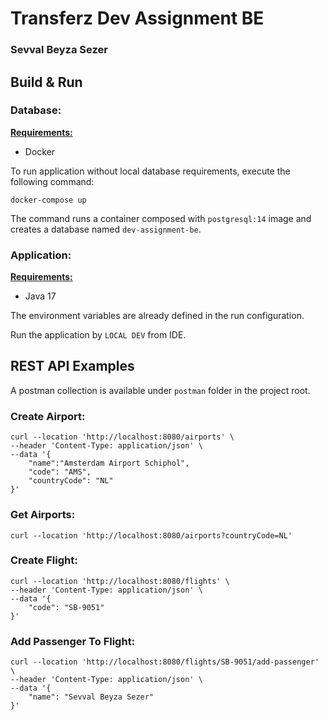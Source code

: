 # Transferz Dev Assignment BE
### Sevval Beyza Sezer

## Build & Run

### Database:

<u>**Requirements:**</u>

* Docker

To run application without local database requirements, execute the following command:

    docker-compose up

The command runs a container composed with `postgresql:14` image and creates a database named `dev-assignment-be`.

### Application:

<u>**Requirements:**</u>
* Java 17

The environment variables are already defined in the run configuration.

Run the application by `LOCAL DEV` from IDE.

## REST API Examples

A postman collection is available under `postman` folder in the project root. 

### Create Airport:

```
curl --location 'http://localhost:8080/airports' \
--header 'Content-Type: application/json' \
--data '{
    "name":"Amsterdam Airport Schiphol",
    "code": "AMS",
    "countryCode": "NL"
}'
```

### Get Airports:

```
curl --location 'http://localhost:8080/airports?countryCode=NL'
```

### Create Flight:

```
curl --location 'http://localhost:8080/flights' \
--header 'Content-Type: application/json' \
--data '{
    "code": "SB-9051"
}'
```

### Add Passenger To Flight:

```
curl --location 'http://localhost:8080/flights/SB-9051/add-passenger' \
--header 'Content-Type: application/json' \
--data '{
    "name": "Sevval Beyza Sezer"
}'
```